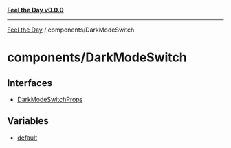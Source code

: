 [**Feel the Day v0.0.0**](../../README.md)

***

[Feel the Day](../../README.md) / components/DarkModeSwitch

# components/DarkModeSwitch

## Interfaces

- [DarkModeSwitchProps](interfaces/DarkModeSwitchProps.md)

## Variables

- [default](variables/default.md)

